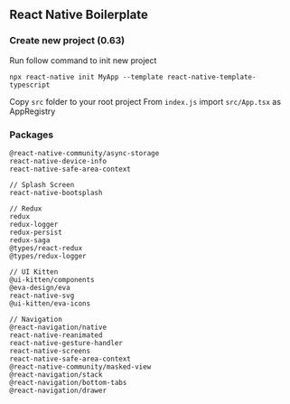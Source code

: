 ## React Native Boilerplate

### Create new project (0.63)

Run follow command to init new project
```
npx react-native init MyApp --template react-native-template-typescript
```
Copy `src` folder to your root project
From `index.js` import `src/App.tsx` as AppRegistry

### Packages
```
@react-native-community/async-storage
react-native-device-info
react-native-safe-area-context

// Splash Screen
react-native-bootsplash

// Redux
redux
redux-logger
redux-persist
redux-saga
@types/react-redux
@types/redux-logger

// UI Kitten
@ui-kitten/components
@eva-design/eva
react-native-svg
@ui-kitten/eva-icons

// Navigation
@react-navigation/native
react-native-reanimated
react-native-gesture-handler
react-native-screens
react-native-safe-area-context
@react-native-community/masked-view
@react-navigation/stack
@react-navigation/bottom-tabs
@react-navigation/drawer
```
